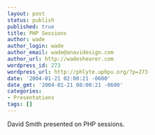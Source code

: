 ```yaml
---
layout: post
status: publish
published: true
title: PHP Sessions
author: wade
author_login: wade
author_email: wade@anavidesign.com
author_url: http://wadeshearer.com
wordpress_id: 273
wordpress_url: http://phlyte.uphpu.org/?p=273
date: '2004-01-21 02:00:21 -0600'
date_gmt: '2004-01-21 08:00:21 -0600'
categories:
- Presentations
tags: []
---
```

<p>David Smith presented on PHP sessions.</p>
